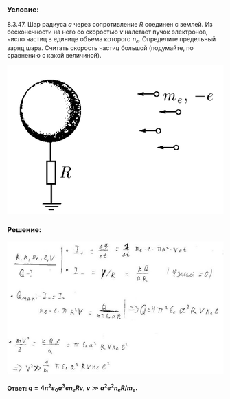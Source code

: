 ###  Условие:

$8.3.47.$ Шар радиуса $a$ через сопротивление $R$ соединен с землей. Из бесконечности на него со скоростью $v$ налетает пучок электронов, число частиц в единице объема которого $n_e$. Определите предельный заряд шара. Считать скорость частиц большой (подумайте, по сравнению с какой величиной).

![К задаче $8.3.47$|583x403, 45%](../../img/8.3.47/8.3.47.png)

###  Решение:

![|621x380, 75%](../../img/8.3.47/1.jpg)

####  Ответ: $q=4\pi^2\varepsilon_0a^3en_eRv,~v\gg a^2e^2n_eR/m_e.$